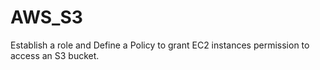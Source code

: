 # AWS_S3
Establish a role and Define a Policy to grant EC2 instances permission to access an S3 bucket.
